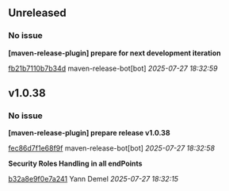 ## Unreleased
### No issue

**[maven-release-plugin] prepare for next development iteration**


[fb21b7110b7b34d](https://github.com/openfilz/document-management/commit/fb21b7110b7b34d) maven-release-bot[bot] *2025-07-27 18:32:59*


## v1.0.38
### No issue

**[maven-release-plugin] prepare release v1.0.38**


[fec86d7f1e68f9f](https://github.com/openfilz/document-management/commit/fec86d7f1e68f9f) maven-release-bot[bot] *2025-07-27 18:32:58*

**Security Roles Handling in all endPoints**


[b32a8e9f0e7a241](https://github.com/openfilz/document-management/commit/b32a8e9f0e7a241) Yann Demel *2025-07-27 18:32:15*


